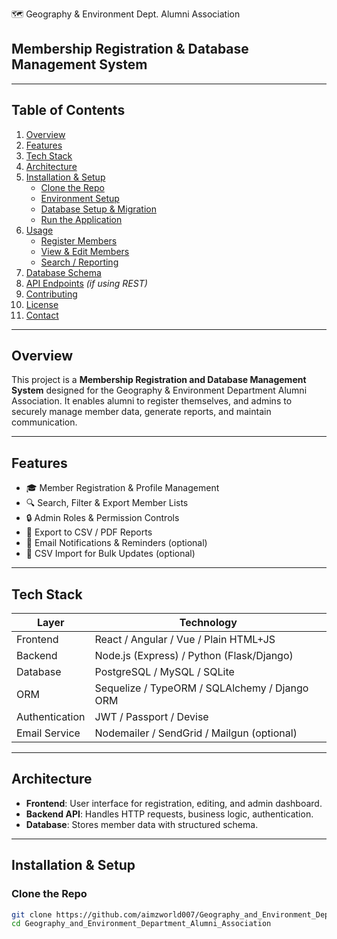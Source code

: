 🗺️ Geography & Environment Dept. Alumni Association  
## Membership Registration & Database Management System

---

## Table of Contents

1. [Overview](#overview)  
2. [Features](#features)  
3. [Tech Stack](#tech-stack)  
4. [Architecture](#architecture)  
5. [Installation & Setup](#installation--setup)  
    - [Clone the Repo](#clone-the-repo)  
    - [Environment Setup](#environment-setup)  
    - [Database Setup & Migration](#database-setup--migration)  
    - [Run the Application](#run-the-application)  
6. [Usage](#usage)  
    - [Register Members](#register-members)  
    - [View & Edit Members](#view--edit-members)  
    - [Search / Reporting](#search--reporting)  
7. [Database Schema](#database-schema)  
8. [API Endpoints](#api-endpoints) *(if using REST)*  
9. [Contributing](#contributing)  
10. [License](#license)  
11. [Contact](#contact)

---

## Overview

This project is a **Membership Registration and Database Management System** designed for the Geography & Environment Department Alumni Association. It enables alumni to register themselves, and admins to securely manage member data, generate reports, and maintain communication.

---

## Features

- 🎓 Member Registration & Profile Management  
- 🔍 Search, Filter & Export Member Lists  
- 🔒 Admin Roles & Permission Controls  
- 📅 Export to CSV / PDF Reports  
- 🔔 Email Notifications & Reminders (optional)  
- 🔧 CSV Import for Bulk Updates (optional)

---

## Tech Stack

| Layer               | Technology                                |
|---------------------|-------------------------------------------|
| Frontend            | React / Angular / Vue / Plain HTML+JS     |
| Backend             | Node.js (Express) / Python (Flask/Django) |
| Database            | PostgreSQL / MySQL / SQLite               |
| ORM                 | Sequelize / TypeORM / SQLAlchemy / Django ORM |
| Authentication      | JWT / Passport / Devise                   |
| Email Service       | Nodemailer / SendGrid / Mailgun (optional)|

---

## Architecture

- **Frontend**: User interface for registration, editing, and admin dashboard.  
- **Backend API**: Handles HTTP requests, business logic, authentication.  
- **Database**: Stores member data with structured schema.

---

## Installation & Setup

### Clone the Repo  
```bash
git clone https://github.com/aimzworld007/Geography_and_Environment_Department_Alumni_Association.git
cd Geography_and_Environment_Department_Alumni_Association

